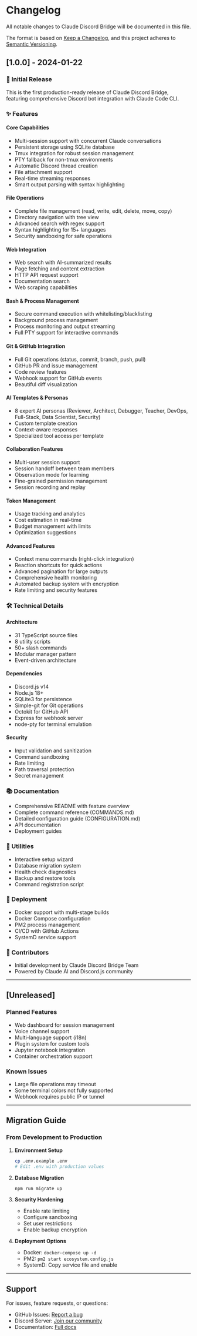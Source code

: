# Changelog

All notable changes to Claude Discord Bridge will be documented in this file.

The format is based on [Keep a Changelog](https://keepachangelog.com/en/1.0.0/),
and this project adheres to [Semantic Versioning](https://semver.org/spec/v2.0.0.html).

## [1.0.0] - 2024-01-22

### 🎉 Initial Release

This is the first production-ready release of Claude Discord Bridge, featuring comprehensive Discord bot integration with Claude Code CLI.

### ✨ Features

#### Core Capabilities
- Multi-session support with concurrent Claude conversations
- Persistent storage using SQLite database
- Tmux integration for robust session management
- PTY fallback for non-tmux environments
- Automatic Discord thread creation
- File attachment support
- Real-time streaming responses
- Smart output parsing with syntax highlighting

#### File Operations
- Complete file management (read, write, edit, delete, move, copy)
- Directory navigation with tree view
- Advanced search with regex support
- Syntax highlighting for 15+ languages
- Security sandboxing for safe operations

#### Web Integration
- Web search with AI-summarized results
- Page fetching and content extraction
- HTTP API request support
- Documentation search
- Web scraping capabilities

#### Bash & Process Management
- Secure command execution with whitelisting/blacklisting
- Background process management
- Process monitoring and output streaming
- Full PTY support for interactive commands

#### Git & GitHub Integration
- Full Git operations (status, commit, branch, push, pull)
- GitHub PR and issue management
- Code review features
- Webhook support for GitHub events
- Beautiful diff visualization

#### AI Templates & Personas
- 8 expert AI personas (Reviewer, Architect, Debugger, Teacher, DevOps, Full-Stack, Data Scientist, Security)
- Custom template creation
- Context-aware responses
- Specialized tool access per template

#### Collaboration Features
- Multi-user session support
- Session handoff between team members
- Observation mode for learning
- Fine-grained permission management
- Session recording and replay

#### Token Management
- Usage tracking and analytics
- Cost estimation in real-time
- Budget management with limits
- Optimization suggestions

#### Advanced Features
- Context menu commands (right-click integration)
- Reaction shortcuts for quick actions
- Advanced pagination for large outputs
- Comprehensive health monitoring
- Automated backup system with encryption
- Rate limiting and security features

### 🛠️ Technical Details

#### Architecture
- 31 TypeScript source files
- 8 utility scripts
- 50+ slash commands
- Modular manager pattern
- Event-driven architecture

#### Dependencies
- Discord.js v14
- Node.js 18+
- SQLite3 for persistence
- Simple-git for Git operations
- Octokit for GitHub API
- Express for webhook server
- node-pty for terminal emulation

#### Security
- Input validation and sanitization
- Command sandboxing
- Rate limiting
- Path traversal protection
- Secret management

### 📚 Documentation
- Comprehensive README with feature overview
- Complete command reference (COMMANDS.md)
- Detailed configuration guide (CONFIGURATION.md)
- API documentation
- Deployment guides

### 🔧 Utilities
- Interactive setup wizard
- Database migration system
- Health check diagnostics
- Backup and restore tools
- Command registration script

### 🐳 Deployment
- Docker support with multi-stage builds
- Docker Compose configuration
- PM2 process management
- CI/CD with GitHub Actions
- SystemD service support

### 🤝 Contributors
- Initial development by Claude Discord Bridge Team
- Powered by Claude AI and Discord.js community

---

## [Unreleased]

### Planned Features
- Web dashboard for session management
- Voice channel support
- Multi-language support (i18n)
- Plugin system for custom tools
- Jupyter notebook integration
- Container orchestration support

### Known Issues
- Large file operations may timeout
- Some terminal colors not fully supported
- Webhook requires public IP or tunnel

---

## Migration Guide

### From Development to Production

1. **Environment Setup**
   ```bash
   cp .env.example .env
   # Edit .env with production values
   ```

2. **Database Migration**
   ```bash
   npm run migrate up
   ```

3. **Security Hardening**
   - Enable rate limiting
   - Configure sandboxing
   - Set user restrictions
   - Enable backup encryption

4. **Deployment Options**
   - Docker: `docker-compose up -d`
   - PM2: `pm2 start ecosystem.config.js`
   - SystemD: Copy service file and enable

---

## Support

For issues, feature requests, or questions:
- GitHub Issues: [Report a bug](https://github.com/yourusername/claude-discord-bridge/issues)
- Discord Server: [Join our community](https://discord.gg/yourinvite)
- Documentation: [Full docs](./docs/README.md)